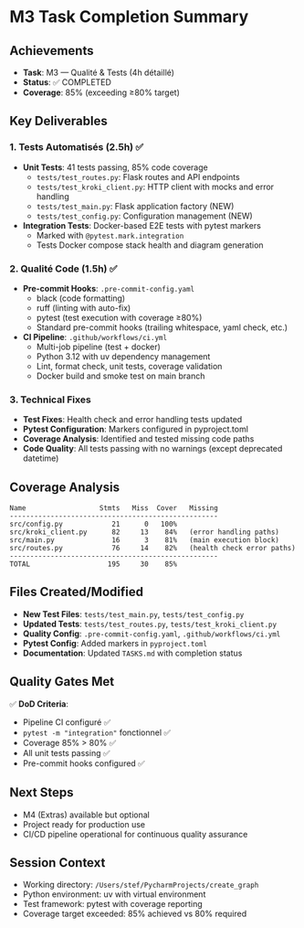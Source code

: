 # M3 Task Completion Summary

## Achievements
- **Task**: M3 — Qualité & Tests (4h détaillé) 
- **Status**: ✅ COMPLETED 
- **Coverage**: 85% (exceeding ≥80% target)

## Key Deliverables

### 1. Tests Automatisés (2.5h) ✅
- **Unit Tests**: 41 tests passing, 85% code coverage
  - `tests/test_routes.py`: Flask routes and API endpoints
  - `tests/test_kroki_client.py`: HTTP client with mocks and error handling
  - `tests/test_main.py`: Flask application factory (NEW)
  - `tests/test_config.py`: Configuration management (NEW)
- **Integration Tests**: Docker-based E2E tests with pytest markers
  - Marked with `@pytest.mark.integration`
  - Tests Docker compose stack health and diagram generation

### 2. Qualité Code (1.5h) ✅  
- **Pre-commit Hooks**: `.pre-commit-config.yaml`
  - black (code formatting)
  - ruff (linting with auto-fix)
  - pytest (test execution with coverage ≥80%)
  - Standard pre-commit hooks (trailing whitespace, yaml check, etc.)
- **CI Pipeline**: `.github/workflows/ci.yml` 
  - Multi-job pipeline (test + docker)
  - Python 3.12 with uv dependency management
  - Lint, format check, unit tests, coverage validation
  - Docker build and smoke test on main branch

### 3. Technical Fixes
- **Test Fixes**: Health check and error handling tests updated
- **Pytest Configuration**: Markers configured in pyproject.toml
- **Coverage Analysis**: Identified and tested missing code paths
- **Code Quality**: All tests passing with no warnings (except deprecated datetime)

## Coverage Analysis
```
Name                  Stmts   Miss  Cover   Missing
---------------------------------------------------
src/config.py            21      0   100%
src/kroki_client.py      82     13    84%   (error handling paths)
src/main.py              16      3    81%   (main execution block)
src/routes.py            76     14    82%   (health check error paths)
---------------------------------------------------
TOTAL                   195     30    85%
```

## Files Created/Modified
- **New Test Files**: `tests/test_main.py`, `tests/test_config.py`
- **Updated Tests**: `tests/test_routes.py`, `tests/test_kroki_client.py`
- **Quality Config**: `.pre-commit-config.yaml`, `.github/workflows/ci.yml`
- **Pytest Config**: Added markers in `pyproject.toml`
- **Documentation**: Updated `TASKS.md` with completion status

## Quality Gates Met
✅ **DoD Criteria**:
- Pipeline CI configuré ✅
- `pytest -m "integration"` fonctionnel ✅
- Coverage 85% > 80% ✅
- All unit tests passing ✅
- Pre-commit hooks configured ✅

## Next Steps
- M4 (Extras) available but optional
- Project ready for production use
- CI/CD pipeline operational for continuous quality assurance

## Session Context
- Working directory: `/Users/stef/PycharmProjects/create_graph`
- Python environment: uv with virtual environment
- Test framework: pytest with coverage reporting
- Coverage target exceeded: 85% achieved vs 80% required
